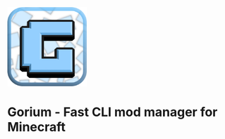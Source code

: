 <img src="/img/gorium-logo.png" align="start" width="180">

# Gorium - Fast CLI mod manager for Minecraft
